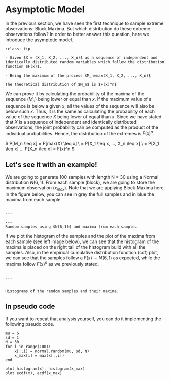 
# Asymptotic Model

In the previous section, we have seen the first technique to sample extreme observations: Block Maxima. But which distribution do these extreme observations follow? In order to better answer this question, here we introduce the asymptotic model.

```{admonition} Asymptotic model
:class: tip

- Given $X = (X_1, X_2, ..., X_n)$ as a sequence of independent and identically distributed random variables which follow the distribution function $F(x)$.

- Being the maximum of the process $M_n=max(X_1, X_2, ..., X_n)$

The theoretical distribution of $M_n$ is $F(x)^n$
```

We can prove it by calculating the probability of the maxima of the sequence ($M_n$) being lower or equal than $x$. If the maximum value of a sequence is below a given $x$, all the values of the sequence will also be below such $x$. Thus, it is the same as calculating the probability of each value of the sequence $X$ being lower of equal than $x$. Since we have stated that $X$ is a sequence of independent and identically distributed observations, the joint probability can be computed as the product of the individual probabilities. Hence, the distribution of the extremes is $F(x)^n$.

$
P[M_n \leq x] = P[max(X) \leq x] \\
= P[X_1 \leq x, ..., X_n \leq x] \\
= P[X_1 \leq x] ... P[X_n \leq x] = F(x)^n
$



## Let's see it with an example!

We are going to generate 100 samples with length N = 30 using a Normal distribution $N(6,1)$. From each sample (block), we are going to store the maximum observation ($x_{max}$). Note that we are applying Block Maxima here. In the figure below, you can see in grey the full samples and in blue the maxima from each sample.

```{figure} ../figures/EVA/asymptotic_sampling.png

---

---
Random samples using $N(6,1)$ and maxima from each sample.
```

If we plot the histogram of the samples and the plot of the maxima from each sample (see left image below), we can see that the histogram of the maxima is placed on the right tail of the histogram build with all the samples. Also, in the empirical cumulative distribution function (cdf) plot, we can see that the samples follow a $F(x) \sim N(6, 1)$ as expected, while the maxima follow $F(x)^n$ as we previously stated.

```{figure} ../figures/EVA/asymptotic_hist.png

---

---
Histograms of the random samples and their maxima.
```

## In pseudo code
If you want to repeat that analysis yourself, you can do it implementing the following pseudo code.

    mu = 6
    sd = 1
    N = 30
    for i in range(100):
        x[:,i] = normal.random(mu, sd, N)
        x_max[i] = max(x[:,i])
    end

    plot histogram(x), histogram(x_max)
    plot ecdf(x), ecdf(x_max)









